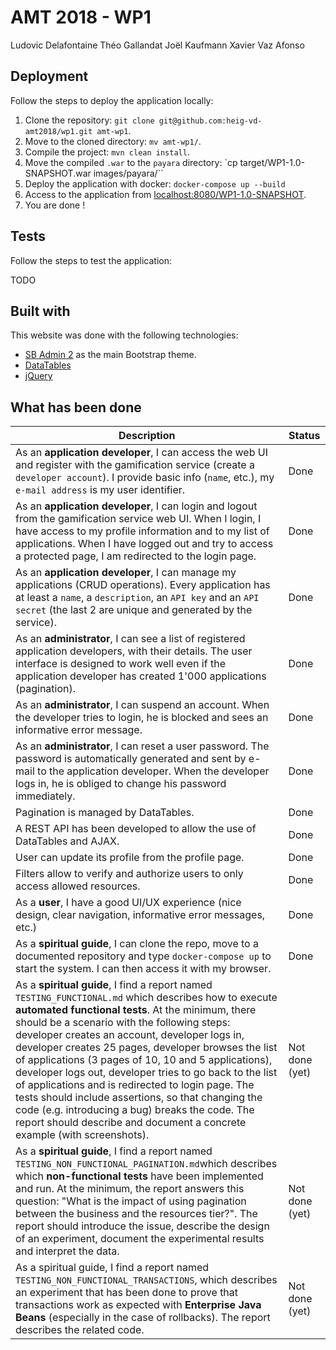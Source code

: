 # AMT 2018 - WP1
Ludovic Delafontaine
Théo Gallandat
Joël Kaufmann
Xavier Vaz Afonso

## Deployment
Follow the steps to deploy the application locally:

1. Clone the repository: `git clone git@github.com:heig-vd-amt2018/wp1.git amt-wp1`.
2. Move to the cloned directory: `mv amt-wp1/`.
3. Compile the project: `mvn clean install`.
4. Move the compiled `.war` to the `payara` directory: `cp target/WP1-1.0-SNAPSHOT.war images/payara/``
6. Deploy the application with docker: `docker-compose up --build`
7. Access to the application from [localhost:8080/WP1-1.0-SNAPSHOT](http://localhost:8080/WP1-1.0-SNAPSHOT).
8. You are done !

## Tests
Follow the steps to test the application:

TODO

## Built with
This website was done with the following technologies:

- [SB Admin 2](https://startbootstrap.com/template-overviews/sb-admin-2/) as the main Bootstrap theme.
- [DataTables](https://datatables.net/)
- [jQuery](https://jquery.com/)


## What has been done

| Description                                                  | Status |
| ------------------------------------------------------------ | ------ |
| As an **application developer**, I can access the web UI and register with the gamification service (create a `developer account`). I provide basic info (`name`, etc.), my `e-mail address` is my user identifier. | Done |
| As an **application developer**, I can login and logout from the gamification service web UI. When I login, I have access to my profile information and to my list of applications. When I have logged out and try to access a protected page, I am redirected to the login page. | Done |
| As an **application developer**, I can manage my applications (CRUD operations). Every application has at least a `name`, a `description`, an `API key` and an `API secret` (the last 2 are unique and generated by the service). | Done |
| As an **administrator**, I can see a list of registered application developers, with their details. The user interface is designed to work well even if the application developer has created 1'000 applications (pagination). | Done |
| As an **administrator**, I can suspend an account. When the developer tries to login, he is blocked and sees an informative error message. | Done |
| As an **administrator**, I can reset a user password. The password is automatically generated and sent by e-mail to the application developer. When the developer logs in, he is obliged to change his password immediately. | Done |
| Pagination is managed by DataTables. | Done |
| A REST API has been developed to allow the use of DataTables and AJAX. | Done |
| User can update its profile from the profile page. | Done |
| Filters allow to verify and authorize users to only access allowed resources. | Done |
| As a **user**, I have a good UI/UX experience (nice design, clear navigation, informative error messages, etc.) | Done |
| As a **spiritual guide**, I can clone the repo, move to a documented repository and type `docker-compose up` to start the system. I can then access it with my browser. | Done |
| As a **spiritual guide**, I find a report named `TESTING_FUNCTIONAL.md` which describes how to execute **automated functional tests**. At the minimum, there should be a scenario with the following steps: developer creates an account, developer logs in, developer creates 25 pages, developer browses the list of applications (3 pages of 10, 10 and 5 applications), developer logs out, developer tries to go back to the list of applications and is redirected to login page. The tests should include assertions, so that changing the code (e.g. introducing a bug) breaks the code. The report should describe and document a concrete example (with screenshots). | Not done (yet) |
| As a **spiritual guide**, I find a report named `TESTING_NON_FUNCTIONAL_PAGINATION.md`which describes which **non-functional tests** have been implemented and run. At the minimum, the report answers this question: "What is the impact of using pagination between the business and the resources tier?". The report should introduce the issue, describe the design of an experiment, document the experimental results and interpret the data. | Not done (yet) |
| As a spiritual guide, I find a report named `TESTING_NON_FUNCTIONAL_TRANSACTIONS`, which describes an experiment that has been done to prove that transactions work as expected with **Enterprise Java Beans** (especially in the case of rollbacks). The report describes the related code. | Not done (yet) |
